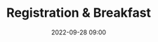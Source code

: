 ---
title: Registration & Breakfast
type: Check-in
date: '2022-09-28 09:00'
room: Lobby
lead: Nulla suscipit quam non est ultricies aliquam. Donec et augue eleifend, accumsan lorem et, molestie lorem.

people:
  hosts:
    - Ian Schuler
  speakers: 
    - John Mitchin
---